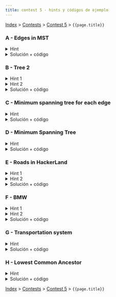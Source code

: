 ```yaml
---
title: contest 5 - hints y códigos de ejemplo
---
```


[Index](../index) > [Contests](../contests) > [Contest 5](../contests#contest-5) > ```{{page.title}}```

### A - Edges in MST
<details> 
  <summary>Hint</summary>
  En el algoritmo de kruskal para obtener el MST de un grafo, se procesan las aristas en orden de pesos y viendo la conectividad se llega siempre a la solución. La única parte en que podría haber más de una solución para un MST es si hay más de una arista con el mismo peso (y por tanto el procesamiento en kruskal es arbitrario en orden). Piensen en una forma de procesar las aristas con mismo peso simultáneamente para ver si cada una puede ser parte de una solución.
</details>
<details> 
  <summary>Solución + código</summary>
  Basta con usar el hint y simular el algoritmo de kruskal pero procesando todas las aristas del mismo peso simultáneamente. Si hay más de una aceptada del peso entonces es al menos en un MST (at least one), para estar en todos los MST posibles se debe cumplir además que sin usarla el grafo queda desconexo necesarimente, para eso basta encontrar las aristas de corte en cada paso. Si no es aceptada es none.
  <a href="https://github.com/BenjaminRubio/CompetitiveProgramming/blob/master/Problems/Codeforces/EdgesInMST.cpp">Código de ejemplo</a>
</details>

### B - Tree 2
<details> 
  <summary>Hint 1</summary>
  Si supieramos cual es el nodo más lejano a nosotros, bastaría con ver si la distancia entre yo y el es mayor o igual a k, de serlo devolvemos el k-ésimo nodo en el camino y si no no existe nodo que cumpla lo pedido. Lamentablemente no podemos sacar distancias entre todos los nodos en tiempo, piensen en una forma de poder saber uno a mayor distancia rápidamente.
</details>
<details> 
  <summary>Hint 2</summary>
  Podemos obtener 2 nodos que esten lo más lejos posible uno del otro en el árbol. Basta con hacer 2 dfs ambos encontrando nodos más lejanos, el primero de un nodo cualquiera y el segundo del nodo encontrado más lejos en el primero (así encontramos el 2o). Estos dos nodos serán extremos de un diámetro de un árbol y es más, podemos demostrar que para cualquier nodo (u) en el árbol, se cumple que uno de los 2 nodos encontrados es lo más lejano a u posible. Usando esto y el hint 1 estamos casi listos. Sólo falta poder obtener distancia entre nodos y el k-ésimo en un camino rápidamente.
</details>
<details>
  <summary>Solución + código</summary>
  Para hacer lo último del hint 2 basta usar LCA, la distancia entre u y v es simplemente las profundidades de ambos nodos sumadas menos la profundidad del lca entre ellos. Para obtener el k-ésimo nodo por otro lado basta hacer binary lifting usando la información de la sparse table de ancestros en el LCA. La complejidad final de este algoritmo es O(N) por los dfs iniciales más O(Q log N) por las queries usando LCA.
  <a href="https://github.com/BenjaminRubio/CompetitiveProgramming/blob/master/Problems/Timus/Tree2.cpp">Código de ejemplo</a>
</details>

### C - Minimum spanning tree for each edge
<details> 
  <summary>Hint</summary>
  Se puede demostrar que dado un MST, para obtener el MST de un grafo forzando la aparición de una arista (e), siempre existirá una arista (f) en el MST original tal que el óptimo forzando e, es dado por MST - {f} + {e}. Luego basta encontrar el valor de esta arista f para cada arista a forzar.
</details>
<details> 
  <summary>Solución + código</summary>
  Primero encontramos un MST original y luego para cada arista (u, v) tendremos: Si estaba ya en el MST no hacemos cambies y retornamos el valor del MST original. Si no está en el MST original basta con encontrar el valor de la mayor arista en el camino entre u y v en el MST original, el valor del MST forzado será el el valor original más el de la arista forzada menos el de la encontrada en el camino. Para encontrar la mayor arista en un camino del MST basta con aplicar binary lifting en un LCA.
  <a href="https://github.com/BenjaminRubio/CompetitiveProgramming/blob/master/Problems/Codeforces/MinimumSpanningTreeForEachEdge.cpp">Código de ejemplo</a>
</details>

### D - Minimum Spanning Tree
<details> 
  <summary>Hint</summary>
  Problema de implementación directa de MST.
</details>
<details> 
  <summary>Solución + código</summary>
  <a href="https://github.com/BenjaminRubio/CompetitiveProgramming/blob/master/Problems/SPOJ/MST.cpp">Código de ejemplo</a>
</details>

### E - Roads in HackerLand
<details> 
  <summary>Hint 1</summary>
  Notemos que en vez de considerar el grafo completo, basta considerar el MST obtenido al usar los C_i como pesos (en vez de 2^{C_i}). Esto pues si obtenemos el MST ordenando agregando desde las aristas de menor peso, entonces cualquier arista que no esté en el MST será subóptima, pues si no fue agregada al MST, por la construcción de Kruskal debe existir un camino entre los nodos que une con sólo costos estrictamente menores. Y como en potencias de 2 distintas se cumple que la suma de potencias menores a k siempre es menor que 2^k, cualquiera de estos caminos será óptimo frente a pasar por la arista que no está en el MST.
</details>
<details> 
<summary>Hint 2</summary>
  Usando el MST del grafo, para obtener la solución tenemos que saber la suma de todas las distancias de pares de nodos en binario. Notemos que podemos obtener las veces que cada arista en el MST será usada usando un par de dfs. Primero usamos un dfs que precalcule los tamaños de cada subárbol y el segundo dfs ocupará esos valores para calcular cuantas veces se usa cada arista en el valor pedido (las veces que se usa una arista entre u y v es el tamaño del subárbol de v (S_v) multiplicado por su complemento N - S_v).
</details>
<details> 
  <summary>Solución + código</summary>
  Teniendo los valores del Hint 2 sólo queda obtener el número binario, como cada arista tiene un valor de potencia de 2 distinto, si guardamos los valores mencionados anteriormente en un arreglo indexado por las potencias C_i, podemos convertir este arreglo en la respuesta binaria acumulando hacia arriba la división por dos del valor de cada celda (dejando registrado el resto). El arreglo resultante será precisamente el número binario pedido.
  <a href="https://github.com/BenjaminRubio/CompetitiveProgramming/blob/master/Problems/HackerRank/RoadsInHackerLand.cpp">Código de ejemplo</a>
</details>

### F - BMW
<details> 
  <summary>Hint 1</summary>
  Notemos que el camino que buscamos es aquel donde el peso de la arista de menor peso sea máximo. Es decir, el camino con aristas de mayor peso (no necesariamente la suma será mayor, sino que el mínimo es mayor).
</details>
<details> 
  <summary>Hint 2</summary>
  Se puede demostrar que todas las aristas del camino que buscamos estarán presentes en el Maximum Spanning Tree del grafo dado. Para encontrar el Maximum Spaning Tree basta ocupar el mismo algoritmo visto para el mínimo pero ordenando las arístas de mayor a menor peso.
</details>
<details> 
  <summary>Solución + código</summary>
  La solución consiste en implementar un dfs que busque el camino con mayor mínimo, este dfs sólo funciona en tiempo lineal si el grafo sobre el que trabaja es un árbol sin ciclos, por eso trabajamos sobre el Maximum Spanning Tree según el hint 2.
  <a href="https://github.com/BenjaminRubio/CompetitiveProgramming/blob/master/Problems/SPOJ/BMW.cpp">Código de ejemplo</a>
</details>

### G - Transportation system
<details> 
  <summary>Hint</summary>
  Para encontrar la cantidad de estados basta encontrar la cantidad de componentes conexas en el grafo implícito que sólo contiene aristas entre ciudades a distancia menor a r. Buscar componentes conexas se puede hacer fácilmente con un DFS que marque visitados. Piensen en una forma de buscar el resto con lo visto en clases.
</details>
<details> 
  <summary>Solución + código</summary>
  Para encontrar la menor extensión de caminos basta aplicar MST sobre el grafo implícito donde todos son unidos con todos, la única diferencia es que en vez de acumular las distancias en una variable global, debemos acumular por separado aquellos costos de caminos y trenes.
  <a href="https://github.com/BenjaminRubio/CompetitiveProgramming/blob/master/Problems/UVA/TransportationSystem.cpp">Código de ejemplo</a>
</details>

### H - Lowest Common Ancestor
<details> 
  <summary>Hint</summary>
  Problema de implementación directa de LCA.
</details>
<details> 
  <summary>Solución + código</summary>
  <a href="https://github.com/BenjaminRubio/CompetitiveProgramming/blob/master/Problems/SPOJ/LowestCommonAncestor.cpp">Código de ejemplo</a>
</details>

<!-- <details> 
  <summary>Hint</summary>   
</details>
<details> 
  <summary>Solución + código</summary>
  <a href="">Código de ejemplo</a>
</details> -->

[Index](../index) > [Contests](../contests) > [Contest 5](../contests#contest-5) > ```{{page.title}}```
